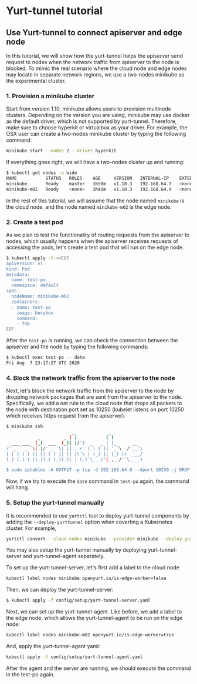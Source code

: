 # Yurt-tunnel tutorial

## Use Yurt-tunnel to connect apiserver and edge node

In this tutorial, we will show how the yurt-tunnel helps the apiserver send
request to nodes when the network traffic from apiserver to the node is
blocked. To mimic the real scenario where the cloud node and edge nodes may
locate in separate network regions, we use a two-nodes minikube as the
experimental cluster.

### 1. Provision a minikube cluster

Start from version 1.10, minikube allows users to provision multinode clusters.
Depending on the version you are using, minikube may use docker as the default
driver, which is not supported by yurt-tunnel. Therefore, make sure to choose
hyperkit or virtualbox as your driver. For example, the OSX user can create a
two-nodes minikube cluster by typing the following command:

```bash
minikube start --nodes 2 --driver hyperkit
```

If everything goes right, we will have a two-nodes cluster up and running:

```bash
$ kubectl get nodes -o wide
NAME           STATUS   ROLES    AGE     VERSION   INTERNAL-IP    EXTERNAL-IP   OS-IMAGE               KERNEL-VERSION   CONTAINER-RUNTIME
minikube       Ready    master   3h50m   v1.18.3   192.168.64.3   <none>        Buildroot 2019.02.11   4.19.114         docker://19.3.12
minikube-m02   Ready    <none>   3h48m   v1.18.3   192.168.64.9   <none>        Buildroot 2019.02.11   4.19.114         docker://19.3.12
```

In the rest of this tutorial, we will assume that the node named `minikube` is the
cloud node, and the node named `minikube-m02` is the edge node.

### 2. Create a test pod

As we plan to test the functionality of routing requests from the apiserver to
nodes, which usually happens when the apiserver receives requests of accessing
the pods, let's create a test pod that will run on the edge node.

```bash
$ kubectl apply -f-<<EOF
apiVersion: v1
kind: Pod
metadata:
  name: test-po
  namespace: default
spec:
  nodeName: minikube-m02
  containers:
  - name: test-po
    image: busybox
    command:
    - top
EOF
```
After the `test-po` is running, we can check the connection between the apiserver
and the node by typing the following commands:

```bash
$ kubectl exec test-po -- date
Fri Aug  7 23:17:27 UTC 2020
```

### 4. Block the network traffic from the apiserver to the node

Next, let's block the network traffic from the apiserver to the node by dropping
network packages that are sent from the apiserver to the node. Specifically,
we add a nat rule to the cloud node that drops all packets to the node with
destination port set as 10250 (kubelet listens on port 10250 which receives
https request from the apiserver).

```bash
$ minikube ssh
                         _             _
            _         _ ( )           ( )
  ___ ___  (_)  ___  (_)| |/')  _   _ | |_      __
/' _ ` _ `\| |/' _ `\| || , <  ( ) ( )| '_`\  /'__`\
| ( ) ( ) || || ( ) || || |\`\ | (_) || |_) )(  ___/
(_) (_) (_)(_)(_) (_)(_)(_) (_)`\___/'(_,__/'`\____)

$ sudo iptables -A OUTPUT -p tcp -d 192.168.64.9 --dport 10250 -j DROP
```

Now, if we try to execute the `date` command in `test-po` again, the command
will hang.

### 5. Setup the yurt-tunnel manually

It is recommended to use `yurtctl` tool to deploy yurt-tunnel components by
adding the `--deploy-yurttunnel` option when coverting a Kubernetes cluster. For example,
```bash
yurtctl convert --cloud-nodes minikube --provider minikube --deploy-yurttunnel
```

You may also setup the yurt-tunnel manually by deploying yurt-tunnel-server
and yurt-tunnel-agent separately.

To set up the yurt-tunnel-server, let's first add a label to the cloud node
```bash
kubectl label nodes minikube openyurt.io/is-edge-worker=false
```

Then, we can deploy the yurt-tunnel-server:
```bash
$ kubectl apply -f config/setup/yurt-tunnel-server.yaml
```

Next, we can set up the yurt-tunnel-agent. Like before, we add a label to the
edge node, which allows the yurt-tunnel-agent to be run on the edge node:

```bash
kubectl label nodes minikube-m02 openyurt.io/is-edge-worker=true
```

And, apply the yurt-tunnel-agent yaml:
```bash
kubectl apply -f config/setup/yurt-tunnel-agent.yaml
```

After the agent and the server are running, we should execute the command in
the test-po again.
